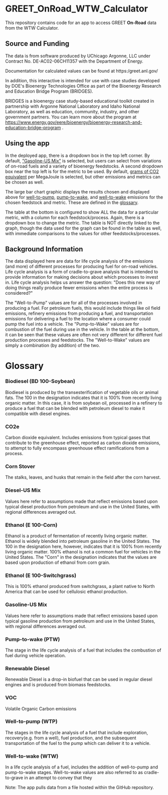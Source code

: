 # GREET_OnRoad_WTW_Calculator
This repository contains code for an app to access GREET **On-Road** data from the WTW Calculator.

## Source and Funding
The data is from software produced by UChicago Argonne, LLC under Contract No. DE-AC02-06CH11357 with the Department of Energy.

Documentation for calculated values can be found at https:/greet.anl.gov/

In addition, this interactive is intended for use with case studies developed by DOE's Bioenergy Technologies Office as part of the Bioenergy Research and Education Bridge Program (BRIDGES).

BRIDGES is a bioenergy case study-based educational toolkit created in partnership with Argonne National Laboratory and Idaho National Laboratory, as well as education, community, industry, and other government partners.  You can learn more about the program at https://www.energy.gov/eere/bioenergy/bioenergy-research-and-education-bridge-program .

## Using the app
In the deployed app, there is a dropdown box in the top left corner.  By default, ["Gasoline-US Mix"](#gasoline-us-mix) is selected, but users can select from variations of on-road fuels and a variety of bioenergy feedstocks.  A second dropdown box near the top left is for the metric to be used.  By default, [grams of CO2 equivalent](#co2e) per MegaJoule is selected, but other emissions and metrics can be chosen as well.

The large bar chart graphic displays the results chosen and displayed above for [well-to-pump](#well-to-pump-wtp), [pump-to-wake](#pump-to-wake-ptw), and [well-to-wake](#well-to-wake-wtw) emissions for the chosen feedstock and metric.  These are defined in the [glossary](#Glossary).

The table at the bottom is configured to show ALL the data for a particular metric, with a column for each feedstock/process.  Again, there is a dropdown box to change the metric.  The table is NOT directly linked to the graph, though the data used for the graph can be found in the table as well, with immediate comparisons to the values for other feedstocks/processes.

## Background Information
The data displayed here are data for life cycle analysis of the emissions (and more) of different processes for producing fuel for on-road vehicles.  Life cycle analysis is a form of cradle-to-grave analysis that is intended to provide information for making decisions about which processes to invest in.  Life cycle analysis helps us answer the question: "Does this new way of doing things really produce fewer emissions when the entire process is considered?"

The "Well-to-Pump" values are for all of the processes involved in producing a fuel.  For petroleum fuels, this would include things like oil field emissions, refinery emissions from producing a fuel, and transportation emissions for delivering a fuel to the location where a consumer could pump the fuel into a vehicle.  The "Pump-to-Wake" values are for combustion of the fuel during use in the vehicle.  In the table at the bottom, it can be seen that these values are often not very different for different fuel production processes and feedstocks.  The "Well-to-Wake" values are simply a combination (by addition) of the two.  


# Glossary

### Biodiesel (BD 100-Soybean)
Biodiesel is produced by the transesterification of vegetable oils or animal fats.  The 100 in the designation indicates that it is 100% from recently living organic matter.  In this case, it is from soybean oil, processed in a refinery to produce a fuel that can be blended with petroleum diesel to make it compatible with diesel engines.  

### CO2e 
Carbon dioxide equivalent.  Includes emissions from typical gases that contribute to the greenhouse effect, reported as carbon dioxide emissions, to attempt to fully encompass greenhouse effect ramifications from a process.

### Corn Stover
The stalks, leaves, and husks that remain in the field after the corn harvest.

### Diesel-US Mix
Values here refer to assumptions made that reflect emissions based upon typical diesel production from petroleum and use in the United States, with regional differences averaged out.

### Ethanol (E 100-Corn)
Ethanol is a product of fermentation of recently living organic matter.  Ethanol is widely blended into petroleum gasoline in the United States.  The 100 in the designation here, however, indicates that it is 100% from recently living organic matter.  100% ethanol is not a common fuel for vehicles in the United States.  The "Corn" in the designation indicates that the values are based upon production of ethanol from corn grain.

### Ethanol (E 100-Switchgrass)
This is 100% ethanol produced from switchgrass, a plant native to North America that can be used for cellulosic ethanol production.

### Gasoline-US Mix
Values here refer to assumptions made that reflect emissions based upon typical gasoline production from petroleum and use in the United States, with regional differences averaged out.

### Pump-to-wake (PTW)  
The stage in the life cycle analysis of a fuel that includes the combustion of fuel during vehicle operation.

### Renewable Diesel
Renewable Diesel is a drop-in biofuel that can be used in regular diesel engines and is produced from biomass feedstocks.

### VOC
Volatile Organic Carbon emissions

### Well-to-pump (WTP)
The stages in the life cycle analysis of a fuel that include exploration, recovery(e.g. from a well), fuel production, and the subsequent transportation of the fuel to the pump which can deliver it to a vehicle.

### Well-to-wake (WTW)
In a life cycle analysis of a fuel, includes the addition of well-to-pump and pump-to-wake stages.  Well-to-wake values are also referred to as cradle-to-grave in an attempt to convey that they 



Note: The app pulls data from a file hosted within the GitHub repository.  


